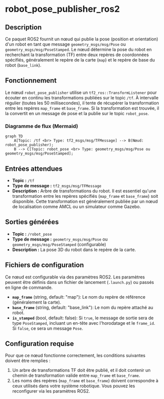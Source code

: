 # robot_pose_publisher_ros2

## Description

Ce paquet ROS2 fournit un nœud qui publie la pose (position et orientation) d'un robot en tant que message `geometry_msgs/msg/Pose` ou `geometry_msgs/msg/PoseStamped`. Le nœud détermine la pose du robot en recherchant la transformation (TF) entre deux repères de coordonnées spécifiés, généralement le repère de la carte (`map`) et le repère de base du robot (`base_link`).

## Fonctionnement

Le nœud `robot_pose_publisher` utilise un `tf2_ros::TransformListener` pour écouter en continu les transformations publiées sur le topic `/tf`. À intervalle régulier (toutes les 50 millisecondes), il tente de récupérer la transformation entre les repères `map_frame` et `base_frame`. Si la transformation est trouvée, il la convertit en un message de pose et la publie sur le topic `robot_pose`.

### Diagramme de flux (Mermaid)

```mermaid
graph TD
    A[Topic: /tf <br> Type: tf2_msgs/msg/TFMessage] --> B(Nœud: robot_pose_publisher);
    B --> C[Topic: robot_pose <br> Type: geometry_msgs/msg/Pose ou geometry_msgs/msg/PoseStamped];
```

## Entrées attendues

-   **Topic :** `/tf`
-   **Type de message :** `tf2_msgs/msg/TFMessage`
-   **Description :** Arbre de transformations du robot. Il est essentiel qu'une transformation entre les repères spécifiés (`map_frame` et `base_frame`) soit disponible. Cette transformation est généralement publiée par un nœud de localisation comme AMCL ou un simulateur comme Gazebo.

## Sorties générées

-   **Topic :** `/robot_pose`
-   **Type de message :** `geometry_msgs/msg/Pose` ou `geometry_msgs/msg/PoseStamped` (configurable)
-   **Description :** La pose 3D du robot dans le repère de la carte.

## Fichiers de configuration

Ce nœud est configurable via des paramètres ROS2. Les paramètres peuvent être définis dans un fichier de lancement (`.launch.py`) ou passés en ligne de commande.

-   **`map_frame`** (string, default: "map"): Le nom du repère de référence (généralement la carte).
-   **`base_frame`** (string, default: "base_link"): Le nom du repère attaché au robot.
-   **`is_stamped`** (bool, default: false): Si `true`, le message de sortie sera de type `PoseStamped`, incluant un en-tête avec l'horodatage et le `frame_id`. Si `false`, ce sera un message `Pose`.

## Configuration requise

Pour que ce nœud fonctionne correctement, les conditions suivantes doivent être remplies :

1.  Un arbre de transformations TF doit être publié, et il doit contenir un chemin de transformation valide entre `map_frame` et `base_frame`.
2.  Les noms des repères (`map_frame` et `base_frame`) doivent correspondre à ceux utilisés dans votre système robotique. Vous pouvez les reconfigurer via les paramètres ROS2.
